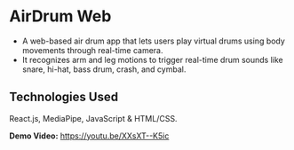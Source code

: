 # AirDrum Web

- A web-based air drum app that lets users play virtual drums using body movements through real-time camera.
- It recognizes arm and leg motions to trigger real-time drum sounds like snare, hi-hat, bass drum, crash, and cymbal.


## Technologies Used
React.js, MediaPipe, JavaScript & HTML/CSS.



**Demo Video:** https://youtu.be/XXsXT--K5ic